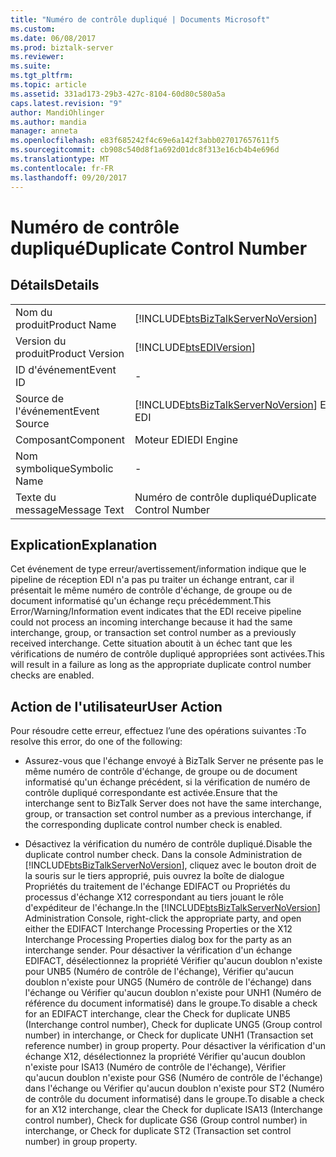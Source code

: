 ```yaml
---
title: "Numéro de contrôle dupliqué | Documents Microsoft"
ms.custom: 
ms.date: 06/08/2017
ms.prod: biztalk-server
ms.reviewer: 
ms.suite: 
ms.tgt_pltfrm: 
ms.topic: article
ms.assetid: 331ad173-29b3-427c-8104-60d80c580a5a
caps.latest.revision: "9"
author: MandiOhlinger
ms.author: mandia
manager: anneta
ms.openlocfilehash: e83f685242f4c69e6a142f3abb027017657611f5
ms.sourcegitcommit: cb908c540d8f1a692d01dc8f313e16cb4b4e696d
ms.translationtype: MT
ms.contentlocale: fr-FR
ms.lasthandoff: 09/20/2017
---
```

# <a name="duplicate-control-number"></a><span data-ttu-id="e0394-102">Numéro de contrôle dupliqué</span><span class="sxs-lookup"><span data-stu-id="e0394-102">Duplicate Control Number</span></span>
## <a name="details"></a><span data-ttu-id="e0394-103">Détails</span><span class="sxs-lookup"><span data-stu-id="e0394-103">Details</span></span>  
  
|||  
|-|-|  
|<span data-ttu-id="e0394-104">Nom du produit</span><span class="sxs-lookup"><span data-stu-id="e0394-104">Product Name</span></span>|[!INCLUDE[btsBizTalkServerNoVersion](../includes/btsbiztalkservernoversion-md.md)]|  
|<span data-ttu-id="e0394-105">Version du produit</span><span class="sxs-lookup"><span data-stu-id="e0394-105">Product Version</span></span>|[!INCLUDE[btsEDIVersion](../includes/btsediversion-md.md)]|  
|<span data-ttu-id="e0394-106">ID d'événement</span><span class="sxs-lookup"><span data-stu-id="e0394-106">Event ID</span></span>|-|  
|<span data-ttu-id="e0394-107">Source de l'événement</span><span class="sxs-lookup"><span data-stu-id="e0394-107">Event Source</span></span>|[!INCLUDE[btsBizTalkServerNoVersion](../includes/btsbiztalkservernoversion-md.md)]<span data-ttu-id="e0394-108"> EDI</span><span class="sxs-lookup"><span data-stu-id="e0394-108"> EDI</span></span>|  
|<span data-ttu-id="e0394-109">Composant</span><span class="sxs-lookup"><span data-stu-id="e0394-109">Component</span></span>|<span data-ttu-id="e0394-110">Moteur EDI</span><span class="sxs-lookup"><span data-stu-id="e0394-110">EDI Engine</span></span>|  
|<span data-ttu-id="e0394-111">Nom symbolique</span><span class="sxs-lookup"><span data-stu-id="e0394-111">Symbolic Name</span></span>|-|  
|<span data-ttu-id="e0394-112">Texte du message</span><span class="sxs-lookup"><span data-stu-id="e0394-112">Message Text</span></span>|<span data-ttu-id="e0394-113">Numéro de contrôle dupliqué</span><span class="sxs-lookup"><span data-stu-id="e0394-113">Duplicate Control Number</span></span>|  
  
## <a name="explanation"></a><span data-ttu-id="e0394-114">Explication</span><span class="sxs-lookup"><span data-stu-id="e0394-114">Explanation</span></span>  
 <span data-ttu-id="e0394-115">Cet événement de type erreur/avertissement/information indique que le pipeline de réception EDI n'a pas pu traiter un échange entrant, car il présentait le même numéro de contrôle d'échange, de groupe ou de document informatisé qu'un échange reçu précédemment.</span><span class="sxs-lookup"><span data-stu-id="e0394-115">This Error/Warning/Information event indicates that the EDI receive pipeline could not process an incoming interchange because it had the same interchange, group, or transaction set control number as a previously received interchange.</span></span> <span data-ttu-id="e0394-116">Cette situation aboutit à un échec tant que les vérifications de numéro de contrôle dupliqué appropriées sont activées.</span><span class="sxs-lookup"><span data-stu-id="e0394-116">This will result in a failure as long as the appropriate duplicate control number checks are enabled.</span></span>  
  
## <a name="user-action"></a><span data-ttu-id="e0394-117">Action de l'utilisateur</span><span class="sxs-lookup"><span data-stu-id="e0394-117">User Action</span></span>  
 <span data-ttu-id="e0394-118">Pour résoudre cette erreur, effectuez l’une des opérations suivantes :</span><span class="sxs-lookup"><span data-stu-id="e0394-118">To resolve this error, do one of the following:</span></span>  
  
-   <span data-ttu-id="e0394-119">Assurez-vous que l'échange envoyé à BizTalk Server ne présente pas le même numéro de contrôle d'échange, de groupe ou de document informatisé qu'un échange précédent, si la vérification de numéro de contrôle dupliqué correspondante est activée.</span><span class="sxs-lookup"><span data-stu-id="e0394-119">Ensure that the interchange sent to BizTalk Server does not have the same interchange, group, or transaction set control number as a previous interchange, if the corresponding duplicate control number check is enabled.</span></span>  
  
-   <span data-ttu-id="e0394-120">Désactivez la vérification du numéro de contrôle dupliqué.</span><span class="sxs-lookup"><span data-stu-id="e0394-120">Disable the duplicate control number check.</span></span> <span data-ttu-id="e0394-121">Dans la console Administration de [!INCLUDE[btsBizTalkServerNoVersion](../includes/btsbiztalkservernoversion-md.md)], cliquez avec le bouton droit de la souris sur le tiers approprié, puis ouvrez la boîte de dialogue Propriétés du traitement de l'échange EDIFACT ou Propriétés du processus d'échange X12 correspondant au tiers jouant le rôle d'expéditeur de l'échange.</span><span class="sxs-lookup"><span data-stu-id="e0394-121">In the [!INCLUDE[btsBizTalkServerNoVersion](../includes/btsbiztalkservernoversion-md.md)] Administration Console, right-click the appropriate party, and open either the EDIFACT Interchange Processing Properties or the X12 Interchange Processing Properties dialog box for the party as an interchange sender.</span></span> <span data-ttu-id="e0394-122">Pour désactiver la vérification d'un échange EDIFACT, désélectionnez la propriété Vérifier qu'aucun doublon n'existe pour UNB5 (Numéro de contrôle de l'échange), Vérifier qu'aucun doublon n'existe pour UNG5 (Numéro de contrôle de l'échange) dans l'échange ou Vérifier qu'aucun doublon n'existe pour UNH1 (Numéro de référence du document informatisé) dans le groupe.</span><span class="sxs-lookup"><span data-stu-id="e0394-122">To disable a check for an EDIFACT interchange, clear the Check for duplicate UNB5 (Interchange control number), Check for duplicate UNG5 (Group control number) in interchange, or Check for duplicate UNH1 (Transaction set reference number) in group property.</span></span> <span data-ttu-id="e0394-123">Pour désactiver la vérification d'un échange X12, désélectionnez la propriété Vérifier qu'aucun doublon n'existe pour ISA13 (Numéro de contrôle de l'échange), Vérifier qu'aucun doublon n'existe pour GS6 (Numéro de contrôle de l'échange) dans l'échange ou Vérifier qu'aucun doublon n'existe pour ST2 (Numéro de contrôle du document informatisé) dans le groupe.</span><span class="sxs-lookup"><span data-stu-id="e0394-123">To disable a check for an X12 interchange, clear the Check for duplicate ISA13 (Interchange control number), Check for duplicate GS6 (Group control number) in interchange, or Check for duplicate ST2 (Transaction set control number) in group property.</span></span>